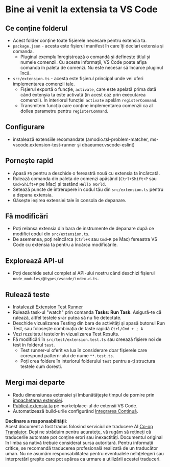 <!--
CO_OP_TRANSLATOR_METADATA:
{
  "original_hash": "62b2632720dd39ef391d6b60b9b4bfb8",
  "translation_date": "2025-05-09T05:10:22+00:00",
  "source_file": "code/07.Lab/01/Apple/phi3ext/vsc-extension-quickstart.md",
  "language_code": "ro"
}
-->
# Bine ai venit la extensia ta VS Code

## Ce conține folderul

* Acest folder conține toate fișierele necesare pentru extensia ta.
* `package.json` - acesta este fișierul manifest în care îți declari extensia și comanda.
  * Pluginul exemplu înregistrează o comandă și definește titlul și numele comenzii. Cu aceste informații, VS Code poate afișa comanda în paleta de comenzi. Nu este necesar să încarce pluginul încă.
* `src/extension.ts` - acesta este fișierul principal unde vei oferi implementarea comenzii tale.
  * Fișierul exportă o funcție, `activate`, care este apelată prima dată când extensia ta este activată (în acest caz prin executarea comenzii). În interiorul funcției `activate` apelăm `registerCommand`.
  * Transmitem funcția care conține implementarea comenzii ca al doilea parametru pentru `registerCommand`.

## Configurare

* instalează extensiile recomandate (amodio.tsl-problem-matcher, ms-vscode.extension-test-runner și dbaeumer.vscode-eslint)


## Pornește rapid

* Apasă `F5` pentru a deschide o fereastră nouă cu extensia ta încărcată.
* Rulează comanda din paleta de comenzi apăsând (`Ctrl+Shift+P` sau `Cmd+Shift+P` pe Mac) și tastând `Hello World`.
* Setează puncte de întrerupere în codul tău din `src/extension.ts` pentru a depana extensia.
* Găsește ieșirea extensiei tale în consola de depanare.

## Fă modificări

* Poți relansa extensia din bara de instrumente de depanare după ce modifici codul din `src/extension.ts`.
* De asemenea, poți reîncărca (`Ctrl+R` sau `Cmd+R` pe Mac) fereastra VS Code cu extensia ta pentru a încărca modificările.


## Explorează API-ul

* Poți deschide setul complet al API-ului nostru când deschizi fișierul `node_modules/@types/vscode/index.d.ts`.

## Rulează teste

* Instalează [Extension Test Runner](https://marketplace.visualstudio.com/items?itemName=ms-vscode.extension-test-runner)
* Rulează task-ul "watch" prin comanda **Tasks: Run Task**. Asigură-te că rulează, altfel testele s-ar putea să nu fie detectate.
* Deschide vizualizarea Testing din bara de activități și apasă butonul Run Test, sau folosește combinația de taste rapidă `Ctrl/Cmd + ; A`
* Vezi rezultatul testelor în vizualizarea Test Results.
* Fă modificări în `src/test/extension.test.ts` sau creează fișiere noi de test în folderul `test`.
  * Test runner-ul oferit va lua în considerare doar fișierele care corespund pattern-ului de nume `**.test.ts`.
  * Poți crea foldere în interiorul folderului `test` pentru a-ți structura testele cum dorești.

## Mergi mai departe

* Redu dimensiunea extensiei și îmbunătățește timpul de pornire prin [împachetarea extensiei](https://code.visualstudio.com/api/working-with-extensions/bundling-extension).
* [Publică extensia ta](https://code.visualstudio.com/api/working-with-extensions/publishing-extension) pe marketplace-ul de extensii VS Code.
* Automatizează build-urile configurând [Integrarea Continuă](https://code.visualstudio.com/api/working-with-extensions/continuous-integration).

**Declinare a responsabilității**:  
Acest document a fost tradus folosind serviciul de traducere AI [Co-op Translator](https://github.com/Azure/co-op-translator). Deși ne străduim pentru acuratețe, vă rugăm să rețineți că traducerile automate pot conține erori sau inexactități. Documentul original în limba sa nativă trebuie considerat sursa autoritară. Pentru informații critice, se recomandă traducerea profesională realizată de un traducător uman. Nu ne asumăm responsabilitatea pentru eventualele neînțelegeri sau interpretări greșite care pot apărea ca urmare a utilizării acestei traduceri.
